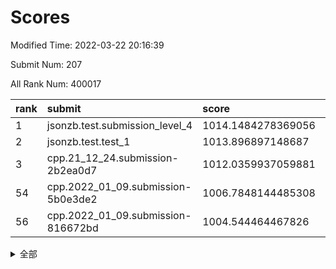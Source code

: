 # Scores

Modified Time: 2022-03-22 20:16:39

Submit Num: 207

All Rank Num: 400017

| rank |               submit               |       score        |       sigma        | pk_num |
| :--- | :--------------------------------- | :----------------- | :----------------- | :----- |
| 1    | jsonzb.test.submission_level_4     | 1014.1484278369056 | 0.8209507255445071 | 7725   |
| 2    | jsonzb.test.test_1                 | 1013.896897148687  | 0.83355601218233   | 7722   |
| 3    | cpp.21_12_24.submission-2b2ea0d7   | 1012.0359937059881 | 0.7839044736762326 | 7731   |
| 54   | cpp.2022_01_09.submission-5b0e3de2 | 1006.7848144485308 | 0.7328316768699658 | 7731   |
| 56   | cpp.2022_01_09.submission-816672bd | 1004.544464467826  | 0.720223621425594  | 7733   |


<details>
<summary>全部</summary>

| rank |                 submit                 |       score        |       sigma        | pk_num |
| :--- | :------------------------------------- | :----------------- | :----------------- | :----- |
| 1    | jsonzb.test.submission_level_4         | 1014.1484278369056 | 0.8209507255445071 | 7725   |
| 2    | jsonzb.test.test_1                     | 1013.896897148687  | 0.83355601218233   | 7722   |
| 3    | cpp.21_12_24.submission-2b2ea0d7       | 1012.0359937059881 | 0.7839044736762326 | 7731   |
| 4    | gobigger.level_3.submission_level_3_29 | 1012.0285198973171 | 0.76355034282038   | 7735   |
| 5    | gobigger.level_3.submission_level_3_24 | 1011.9035684720833 | 0.7666581031100016 | 7731   |
| 6    | gobigger.level_3.submission_level_3_39 | 1011.3553319517035 | 0.7690398120342135 | 7725   |
| 7    | gobigger.level_3.submission_level_3_33 | 1011.2639433242969 | 0.7832770427146996 | 7732   |
| 8    | gobigger.level_3.submission_level_3_40 | 1011.069069140156  | 0.7849819954195386 | 7723   |
| 9    | gobigger.level_3.submission_level_3_3  | 1011.0295508776114 | 0.7538373521301118 | 7730   |
| 10   | gobigger.level_3.submission_level_3_43 | 1010.9803673859366 | 0.7630566137596889 | 7731   |
| 11   | gobigger.level_3.submission_level_3_37 | 1010.9175977074449 | 0.7574674963475965 | 7727   |
| 12   | gobigger.level_3.submission_level_3_44 | 1010.6866212247969 | 0.7685411846782829 | 7734   |
| 13   | gobigger.level_3.submission_level_3_30 | 1010.6619678654546 | 0.7623021410829065 | 7733   |
| 14   | gobigger.level_3.submission_level_3_47 | 1010.6422303679598 | 0.7674424303498633 | 7732   |
| 15   | gobigger.level_3.submission_level_3_36 | 1010.6027351728271 | 0.7492957564071845 | 7727   |
| 16   | gobigger.level_3.submission_level_3_10 | 1010.5865201089207 | 0.761065458619454  | 7731   |
| 17   | gobigger.level_3.submission_level_3_18 | 1010.4308467573945 | 0.753974976089944  | 7729   |
| 18   | gobigger.level_3.submission_level_3_21 | 1010.3515234453182 | 0.7604788381810558 | 7727   |
| 19   | gobigger.level_3.submission_level_3_17 | 1010.3343672655915 | 0.7519826705198636 | 7733   |
| 20   | gobigger.level_3.submission_level_3_5  | 1010.232400066306  | 0.7436253461789085 | 7732   |
| 21   | gobigger.level_3.submission_level_3_26 | 1010.1746354459176 | 0.7619466709781162 | 7732   |
| 22   | gobigger.level_3.submission_level_3_6  | 1010.1675861821155 | 0.7698368366899742 | 7732   |
| 23   | gobigger.level_3.submission_level_3_46 | 1010.1276388057362 | 0.750668927584984  | 7734   |
| 24   | gobigger.level_3.submission_level_3_27 | 1010.056964042911  | 0.7300232322129884 | 7736   |
| 25   | gobigger.level_3.submission_level_3_35 | 1009.9887922397011 | 0.7472436762625302 | 7731   |
| 26   | gobigger.level_3.submission_level_3_49 | 1009.9479099989755 | 0.7387456329017293 | 7726   |
| 27   | gobigger.level_3.submission_level_3_0  | 1009.9331289159356 | 0.7579148208513858 | 7732   |
| 28   | gobigger.level_3.submission_level_3_25 | 1009.9114570811291 | 0.7671843305714298 | 7729   |
| 29   | gobigger.level_3.submission_level_3_34 | 1009.8252129357961 | 0.7574531946380622 | 7728   |
| 30   | gobigger.level_3.submission_level_3_11 | 1009.774705612642  | 0.7631044305023766 | 7735   |
| 31   | gobigger.level_3.submission_level_3_48 | 1009.7667984616816 | 0.7447319321730528 | 7729   |
| 32   | gobigger.level_3.submission_level_3_13 | 1009.7016056574945 | 0.7524904284469178 | 7726   |
| 33   | gobigger.level_3.submission_level_3_22 | 1009.6887168562462 | 0.7712298272967735 | 7730   |
| 34   | gobigger.level_3.submission_level_3_7  | 1009.6776066267169 | 0.7709106386234345 | 7733   |
| 35   | gobigger.level_3.submission_level_3_14 | 1009.6462665631751 | 0.7629483015860761 | 7727   |
| 36   | gobigger.level_3.submission_level_3_19 | 1009.6297900560729 | 0.7602719524061861 | 7732   |
| 37   | gobigger.level_3.submission_level_3_20 | 1009.5677195382797 | 0.7426014386105863 | 7734   |
| 38   | gobigger.level_3.submission_level_3_23 | 1009.51219016904   | 0.7526861135667123 | 7730   |
| 39   | gobigger.level_3.submission_level_3_15 | 1009.4758564860769 | 0.7603460861515072 | 7729   |
| 40   | gobigger.level_3.submission_level_3_1  | 1009.4526201596112 | 0.7710274576728829 | 7727   |
| 41   | gobigger.level_3.submission_level_3_12 | 1009.3865058366976 | 0.7402643209041578 | 7732   |
| 42   | gobigger.level_3.submission_level_3_31 | 1009.30488768167   | 0.7472001963101348 | 7732   |
| 43   | gobigger.level_3.submission_level_3_41 | 1009.1842238415375 | 0.7517495660544736 | 7730   |
| 44   | gobigger.level_3.submission_level_3_42 | 1009.1489355850965 | 0.7598166411258449 | 7729   |
| 45   | gobigger.level_3.submission_level_3_9  | 1009.0888267858315 | 0.7311934595366384 | 7730   |
| 46   | gobigger.level_3.submission_level_3_45 | 1009.0825920253641 | 0.7423141404690855 | 7727   |
| 47   | gobigger.level_3.submission_level_3_4  | 1009.0281682619719 | 0.7313889959014439 | 7729   |
| 48   | gobigger.level_3.submission_level_3_28 | 1008.8994493794474 | 0.7551828354164997 | 7728   |
| 49   | gobigger.level_3.submission_level_3_2  | 1008.8130393509734 | 0.7642298748612117 | 7729   |
| 50   | gobigger.level_3.submission_level_3_32 | 1008.6648014877267 | 0.733908755297063  | 7731   |
| 51   | gobigger.level_3.submission_level_3_38 | 1008.4743536057805 | 0.7353216209347245 | 7730   |
| 52   | gobigger.level_3.submission_level_3_8  | 1008.1150174161922 | 0.7362436869680663 | 7724   |
| 53   | gobigger.level_3.submission_level_3_16 | 1008.1046980869746 | 0.7499433789102476 | 7734   |
| 54   | cpp.2022_01_09.submission-5b0e3de2     | 1006.7848144485308 | 0.7328316768699658 | 7731   |
| 55   | gobigger.level_1.submission_level_1_24 | 1004.6972734940264 | 0.7205245445340103 | 7731   |
| 56   | cpp.2022_01_09.submission-816672bd     | 1004.544464467826  | 0.720223621425594  | 7733   |
| 57   | gobigger.level_1.submission_level_1_28 | 1004.479486170137  | 0.7155004400981181 | 7726   |
| 58   | gobigger.level_1.submission_level_1_12 | 1004.4151785413063 | 0.7138942377778548 | 7729   |
| 59   | gobigger.level_1.submission_level_1_16 | 1004.3114822610721 | 0.7311174659343184 | 7729   |
| 60   | gobigger.level_1.submission_level_1_19 | 1004.2713813396747 | 0.7162022171484218 | 7732   |
| 61   | gobigger.level_1.submission_level_1_8  | 1004.2095637075386 | 0.7031637999190663 | 7730   |
| 62   | gobigger.level_1.submission_level_1_36 | 1004.1562111166694 | 0.7027431358759519 | 7736   |
| 63   | gobigger.level_1.submission_level_1_9  | 1004.1289273215316 | 0.7145439691244141 | 7733   |
| 64   | gobigger.level_1.submission_level_1_30 | 1004.015555596106  | 0.7161645544305746 | 7724   |
| 65   | gobigger.level_1.submission_level_1_17 | 1003.9831261869724 | 0.7141579335230238 | 7730   |
| 66   | gobigger.level_1.submission_level_1_15 | 1003.8677596022685 | 0.7167995493037024 | 7732   |
| 67   | gobigger.level_1.submission_level_1_1  | 1003.8097938027679 | 0.70809242864476   | 7727   |
| 68   | gobigger.level_1.submission_level_1_38 | 1003.7834803375673 | 0.7202831095621441 | 7727   |
| 69   | gobigger.level_1.submission_level_1_11 | 1003.7586377348496 | 0.716215064903758  | 7726   |
| 70   | gobigger.level_1.submission_level_1_22 | 1003.7164544896493 | 0.7197810698469023 | 7724   |
| 71   | gobigger.level_1.submission_level_1_7  | 1003.7030863954793 | 0.7147047233467446 | 7726   |
| 72   | gobigger.level_1.submission_level_1_20 | 1003.6490639245452 | 0.7256730568464533 | 7727   |
| 73   | gobigger.level_1.submission_level_1_48 | 1003.6308550021439 | 0.7231637089906948 | 7734   |
| 74   | gobigger.level_1.submission_level_1_42 | 1003.6051739662322 | 0.7149387485508968 | 7733   |
| 75   | gobigger.level_1.submission_level_1_37 | 1003.5671147909748 | 0.7196900352010428 | 7733   |
| 76   | gobigger.level_1.submission_level_1_44 | 1003.5345189107225 | 0.7237445113993503 | 7726   |
| 77   | gobigger.level_1.submission_level_1_5  | 1003.5172781416622 | 0.7126795129692164 | 7727   |
| 78   | gobigger.level_1.submission_level_1_26 | 1003.4711808017054 | 0.7239320083357719 | 7733   |
| 79   | gobigger.level_1.submission_level_1_6  | 1003.4623417086494 | 0.7068236543362612 | 7731   |
| 80   | gobigger.level_1.submission_level_1_14 | 1003.4511818866413 | 0.7163989653394369 | 7731   |
| 81   | gobigger.level_1.submission_level_1_29 | 1003.437702298394  | 0.7146363834951517 | 7734   |
| 82   | gobigger.level_1.submission_level_1_27 | 1003.3503807313816 | 0.7362842751340686 | 7733   |
| 83   | gobigger.level_1.submission_level_1_13 | 1003.3272115858383 | 0.724905187662706  | 7733   |
| 84   | gobigger.level_1.submission_level_1_21 | 1003.2957755745836 | 0.7214199531742395 | 7728   |
| 85   | gobigger.level_1.submission_level_1_23 | 1003.271456318816  | 0.7197158563860505 | 7730   |
| 86   | gobigger.level_1.submission_level_1_46 | 1003.2679750801076 | 0.7116049582886637 | 7729   |
| 87   | gobigger.level_1.submission_level_1_35 | 1003.2032177116896 | 0.7198703071751543 | 7729   |
| 88   | gobigger.level_1.submission_level_1_25 | 1003.1365923265671 | 0.7235227549244095 | 7725   |
| 89   | gobigger.level_1.submission_level_1_41 | 1003.0974647347945 | 0.7079281948974072 | 7729   |
| 90   | gobigger.level_1.submission_level_1_3  | 1002.9827783233679 | 0.7244060625803035 | 7728   |
| 91   | gobigger.level_1.submission_level_1_4  | 1002.9716999642666 | 0.7123131221373203 | 7732   |
| 92   | gobigger.level_1.submission_level_1_39 | 1002.8761858494981 | 0.704991532663711  | 7734   |
| 93   | gobigger.level_1.submission_level_1_32 | 1002.8671444400613 | 0.7112505608243228 | 7732   |
| 94   | gobigger.level_1.submission_level_1_49 | 1002.7265680109018 | 0.7036333378789549 | 7729   |
| 95   | gobigger.level_1.submission_level_1_0  | 1002.6698752168053 | 0.7087893004781426 | 7723   |
| 96   | gobigger.level_1.submission_level_1_33 | 1002.6351954676114 | 0.7123921119871501 | 7732   |
| 97   | gobigger.level_1.submission_level_1_43 | 1002.6237711286752 | 0.7131500283053517 | 7731   |
| 98   | gobigger.level_1.submission_level_1_47 | 1002.5946524465827 | 0.7219227798805917 | 7729   |
| 99   | gobigger.level_1.submission_level_1_34 | 1002.5198551939974 | 0.7129742335861234 | 7725   |
| 100  | gobigger.level_1.submission_level_1_31 | 1002.4781337544968 | 0.7216197808220344 | 7728   |
| 101  | gobigger.level_1.submission_level_1_2  | 1002.3952270840475 | 0.7134644601726055 | 7726   |
| 102  | gobigger.level_1.submission_level_1_10 | 1002.3476393771545 | 0.7168364302730444 | 7726   |
| 103  | gobigger.level_1.submission_level_1_40 | 1002.2426915423338 | 0.7091925294742922 | 7728   |
| 104  | gobigger.level_1.submission_level_1_18 | 1001.7733298118447 | 0.7122919850242619 | 7736   |
| 105  | gobigger.level_1.submission_level_1_45 | 1001.648918583985  | 0.7058622403578155 | 7731   |
| 106  | gobigger.random.submission_random_45   | 997.8113435310648  | 0.7156269521441713 | 7730   |
| 107  | gobigger.random.submission_random_19   | 997.6319046459777  | 0.7068934537241944 | 7728   |
| 108  | gobigger.random.submission_random_1    | 996.9772162550069  | 0.7083835981210922 | 7726   |
| 109  | gobigger.random.submission_random_31   | 996.9427205026128  | 0.7022548994748945 | 7734   |
| 110  | gobigger.random.submission_random_49   | 996.7835915211753  | 0.7055585574813545 | 7734   |
| 111  | gobigger.random.submission_random_43   | 996.7781036324803  | 0.707532132544752  | 7728   |
| 112  | gobigger.random.submission_random_47   | 996.6734000494642  | 0.7172548426936797 | 7727   |
| 113  | gobigger.random.submission_random_10   | 996.497669062512   | 0.7175280175234017 | 7729   |
| 114  | gobigger.random.submission_random_18   | 996.4581423930985  | 0.7140522341274528 | 7725   |
| 115  | gobigger.random.submission_random_48   | 996.4435623348629  | 0.720260348267873  | 7727   |
| 116  | gobigger.random.submission_random_6    | 996.4375393233142  | 0.7114163797229586 | 7734   |
| 117  | gobigger.random.submission_random_21   | 996.4349349231353  | 0.7097866385221663 | 7732   |
| 118  | gobigger.random.submission_random_28   | 996.4334021399352  | 0.7160009618434405 | 7730   |
| 119  | gobigger.random.submission_random_2    | 996.3837781221637  | 0.7029602391714324 | 7729   |
| 120  | gobigger.random.submission_random_16   | 996.3602651451978  | 0.7057738917095444 | 7731   |
| 121  | gobigger.random.submission_random_14   | 996.2987410841082  | 0.7182709577076009 | 7725   |
| 122  | gobigger.random.submission_random_40   | 996.2787518068885  | 0.7317629242938124 | 7731   |
| 123  | gobigger.random.submission_random_34   | 996.2396367183287  | 0.7228962717174716 | 7730   |
| 124  | gobigger.random.submission_random_22   | 996.2312348208259  | 0.7107232425748161 | 7727   |
| 125  | gobigger.random.submission_random_44   | 996.20504050603    | 0.7080564736481194 | 7730   |
| 126  | gobigger.random.submission_random_26   | 996.1873262511056  | 0.7220780026933542 | 7733   |
| 127  | gobigger.random.submission_random_27   | 996.1518899462595  | 0.7259300588177047 | 7732   |
| 128  | gobigger.random.submission_random_29   | 996.1465846193898  | 0.7101646048317232 | 7731   |
| 129  | gobigger.random.submission_random_36   | 996.1216603260953  | 0.7077032575160325 | 7722   |
| 130  | gobigger.random.submission_random_8    | 996.1093877932591  | 0.7034280340819337 | 7732   |
| 131  | gobigger.random.submission_random_41   | 996.0400849788685  | 0.7122907223619032 | 7723   |
| 132  | gobigger.random.submission_random_15   | 995.9946127388139  | 0.7076331395568967 | 7728   |
| 133  | gobigger.random.submission_random_9    | 995.9170886068215  | 0.7107765817272994 | 7731   |
| 134  | gobigger.random.submission_random_46   | 995.9088479866773  | 0.7092863492116406 | 7733   |
| 135  | gobigger.random.submission_random_4    | 995.8394015030908  | 0.7325063867657641 | 7735   |
| 136  | gobigger.random.submission_random_17   | 995.827560913187   | 0.7231770827486534 | 7728   |
| 137  | gobigger.random.submission_random_20   | 995.7509897565335  | 0.7091887112364794 | 7731   |
| 138  | gobigger.random.submission_random_13   | 995.7508128044215  | 0.7174242053309916 | 7733   |
| 139  | gobigger.random.submission_random_42   | 995.658463260734   | 0.7152047434166059 | 7726   |
| 140  | gobigger.random.submission_random_35   | 995.6153252454201  | 0.7115691703645702 | 7730   |
| 141  | gobigger.random.submission_random_12   | 995.6134946832906  | 0.7144927917132025 | 7731   |
| 142  | gobigger.random.submission_random_30   | 995.6116768000571  | 0.7150145058211963 | 7731   |
| 143  | gobigger.random.submission_random_39   | 995.5793630037131  | 0.7273871007290496 | 7731   |
| 144  | gobigger.random.submission_random_5    | 995.5599914264517  | 0.7147150472056012 | 7731   |
| 145  | gobigger.random.submission_random_32   | 995.5473800918577  | 0.6979124059596029 | 7722   |
| 146  | gobigger.random.submission_random_33   | 995.4868406280871  | 0.7017381784054457 | 7731   |
| 147  | gobigger.random.submission_random_38   | 995.4163097633342  | 0.7076435154837907 | 7733   |
| 148  | gobigger.random.submission_random_25   | 995.4037971349662  | 0.7161860674800857 | 7731   |
| 149  | gobigger.random.submission_random_0    | 995.3719721287661  | 0.7209295176476124 | 7730   |
| 150  | gobigger.random.submission_random_11   | 995.3672471654921  | 0.7147353029550826 | 7729   |
| 151  | gobigger.random.submission_random_37   | 995.3548712848999  | 0.7296011884482356 | 7731   |
| 152  | gobigger.random.submission_random_7    | 995.3259451674566  | 0.7227499362914824 | 7734   |
| 153  | gobigger.random.submission_random_3    | 995.1503344683322  | 0.7181195001936652 | 7733   |
| 154  | gobigger.random.submission_random_24   | 994.6514121825912  | 0.7202249296698683 | 7733   |
| 155  | gobigger.random.submission_random_23   | 994.488141416201   | 0.7133512599907638 | 7736   |
| 156  | gobigger.level_2.submission_level_2_19 | 994.3900331584953  | 0.7289541456563039 | 7729   |
| 157  | gobigger.level_2.submission_level_2_21 | 993.8729737031392  | 0.7336411503719242 | 7733   |
| 158  | gobigger.level_2.submission_level_2_15 | 993.403301648359   | 0.744729200889173  | 7726   |
| 159  | gobigger.level_2.submission_level_2_37 | 993.3085068247669  | 0.7494965251708731 | 7732   |
| 160  | gobigger.level_2.submission_level_2_36 | 993.2957937957746  | 0.7281641207321796 | 7722   |
| 161  | gobigger.level_2.submission_level_2_48 | 993.2482805071788  | 0.7323180888327157 | 7729   |
| 162  | gobigger.level_2.submission_level_2_33 | 993.154884475297   | 0.7430993371218464 | 7733   |
| 163  | gobigger.level_2.submission_level_2_3  | 992.9151441905847  | 0.7332459919759502 | 7727   |
| 164  | gobigger.level_2.submission_level_2_10 | 992.8876785045933  | 0.7591330790772791 | 7737   |
| 165  | gobigger.level_2.submission_level_2_38 | 992.8430430671469  | 0.7314643938045481 | 7733   |
| 166  | gobigger.level_2.submission_level_2_41 | 992.8089818915178  | 0.735442093282481  | 7731   |
| 167  | gobigger.level_2.submission_level_2_45 | 992.8024608739809  | 0.7367273241586734 | 7730   |
| 168  | gobigger.level_2.submission_level_2_49 | 992.7508396592989  | 0.7435028366230929 | 7730   |
| 169  | gobigger.level_2.submission_level_2_44 | 992.6587670870701  | 0.7605132382819388 | 7731   |
| 170  | gobigger.level_2.submission_level_2_5  | 992.567404379278   | 0.7507660284280195 | 7732   |
| 171  | gobigger.level_2.submission_level_2_32 | 992.5568771458423  | 0.7470375946606291 | 7731   |
| 172  | gobigger.level_2.submission_level_2_47 | 992.4582125642487  | 0.7399564349544125 | 7731   |
| 173  | gobigger.level_2.submission_level_2_0  | 992.3708277633111  | 0.7387150105276188 | 7730   |
| 174  | gobigger.level_2.submission_level_2_26 | 992.3455392688727  | 0.7375435231777258 | 7733   |
| 175  | gobigger.level_2.submission_level_2_35 | 992.3095152160257  | 0.7348614694389622 | 7727   |
| 176  | gobigger.level_2.submission_level_2_2  | 992.2988811208797  | 0.7681158961706326 | 7726   |
| 177  | gobigger.level_2.submission_level_2_13 | 992.2819263450759  | 0.7397944599995468 | 7734   |
| 178  | gobigger.level_2.submission_level_2_42 | 992.2817584662196  | 0.7325523893485392 | 7726   |
| 179  | gobigger.level_2.submission_level_2_14 | 992.2811474119221  | 0.7596783907313029 | 7730   |
| 180  | gobigger.level_2.submission_level_2_16 | 992.113875416097   | 0.7677882669822496 | 7729   |
| 181  | gobigger.level_2.submission_level_2_1  | 992.0583809950829  | 0.7445777835382039 | 7728   |
| 182  | gobigger.level_2.submission_level_2_30 | 991.9567510371104  | 0.768375159453886  | 7727   |
| 183  | gobigger.level_2.submission_level_2_24 | 991.9488185321547  | 0.7313872215209584 | 7729   |
| 184  | gobigger.level_2.submission_level_2_8  | 991.9147158614132  | 0.7478950255865895 | 7730   |
| 185  | gobigger.level_2.submission_level_2_20 | 991.8229259269742  | 0.7563424388414983 | 7726   |
| 186  | gobigger.level_2.submission_level_2_7  | 991.6766994900003  | 0.7372933838084293 | 7728   |
| 187  | gobigger.level_2.submission_level_2_12 | 991.5864360741868  | 0.7408794337472367 | 7731   |
| 188  | gobigger.level_2.submission_level_2_9  | 991.5359232250505  | 0.7379973867332045 | 7732   |
| 189  | gobigger.level_2.submission_level_2_40 | 991.5203871883376  | 0.7490478375386789 | 7729   |
| 190  | gobigger.level_2.submission_level_2_29 | 991.5072733054803  | 0.7384902121413295 | 7732   |
| 191  | gobigger.level_2.submission_level_2_17 | 991.3906975092763  | 0.7511246997465498 | 7734   |
| 192  | gobigger.level_2.submission_level_2_31 | 991.3488840380408  | 0.7395525312578646 | 7727   |
| 193  | gobigger.level_2.submission_level_2_11 | 991.2516152392926  | 0.7535991269079898 | 7725   |
| 194  | gobigger.level_2.submission_level_2_39 | 991.2137920697393  | 0.7510541457352111 | 7727   |
| 195  | gobigger.level_2.submission_level_2_18 | 991.1966961369862  | 0.7578360357513959 | 7735   |
| 196  | gobigger.level_2.submission_level_2_4  | 991.1906863170112  | 0.7504068154664598 | 7721   |
| 197  | gobigger.level_2.submission_level_2_25 | 991.1121259196965  | 0.7511458695855153 | 7733   |
| 198  | gobigger.level_2.submission_level_2_27 | 991.0554369849796  | 0.7551396854575525 | 7730   |
| 199  | gobigger.level_2.submission_level_2_23 | 991.0389563699841  | 0.7482645717196656 | 7728   |
| 200  | gobigger.level_2.submission_level_2_34 | 990.8634698582464  | 0.7413345664911155 | 7733   |
| 201  | gobigger.level_2.submission_level_2_22 | 990.63127609746    | 0.7680888759776504 | 7729   |
| 202  | gobigger.level_2.submission_level_2_6  | 990.6245857864318  | 0.7415255969001233 | 7732   |
| 203  | gobigger.level_2.submission_level_2_43 | 990.2629572921912  | 0.7651407348625049 | 7727   |
| 204  | gobigger.level_2.submission_level_2_46 | 990.1483584082681  | 0.7842640634671987 | 7726   |
| 205  | gobigger.level_2.submission_level_2_28 | 989.196120562681   | 0.7697897054662086 | 7726   |
| 206  | gobigger.none.submission_none_0        | 979.8687781060247  | 1.2313863165985524 | 7731   |
| 207  | gobigger.none.submission_none_1        | 976.3803914599304  | 1.470838300080851  | 7733   |

</details>